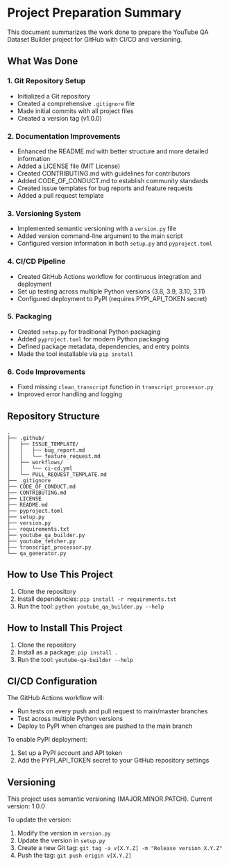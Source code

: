 # Project Preparation Summary

This document summarizes the work done to prepare the YouTube QA Dataset Builder project for GitHub with CI/CD and versioning.

## What Was Done

### 1. Git Repository Setup
- Initialized a Git repository
- Created a comprehensive `.gitignore` file
- Made initial commits with all project files
- Created a version tag (v1.0.0)

### 2. Documentation Improvements
- Enhanced the README.md with better structure and more detailed information
- Added a LICENSE file (MIT License)
- Created CONTRIBUTING.md with guidelines for contributors
- Added CODE_OF_CONDUCT.md to establish community standards
- Created issue templates for bug reports and feature requests
- Added a pull request template

### 3. Versioning System
- Implemented semantic versioning with a `version.py` file
- Added version command-line argument to the main script
- Configured version information in both `setup.py` and `pyproject.toml`

### 4. CI/CD Pipeline
- Created GitHub Actions workflow for continuous integration and deployment
- Set up testing across multiple Python versions (3.8, 3.9, 3.10, 3.11)
- Configured deployment to PyPI (requires PYPI_API_TOKEN secret)

### 5. Packaging
- Created `setup.py` for traditional Python packaging
- Added `pyproject.toml` for modern Python packaging
- Defined package metadata, dependencies, and entry points
- Made the tool installable via `pip install`

### 6. Code Improvements
- Fixed missing `clean_transcript` function in `transcript_processor.py`
- Improved error handling and logging

## Repository Structure

```
.
├── .github/
│   ├── ISSUE_TEMPLATE/
│   │   ├── bug_report.md
│   │   └── feature_request.md
│   ├── workflows/
│   │   └── ci-cd.yml
│   └── PULL_REQUEST_TEMPLATE.md
├── .gitignore
├── CODE_OF_CONDUCT.md
├── CONTRIBUTING.md
├── LICENSE
├── README.md
├── pyproject.toml
├── setup.py
├── version.py
├── requirements.txt
├── youtube_qa_builder.py
├── youtube_fetcher.py
├── transcript_processor.py
└── qa_generator.py
```

## How to Use This Project

1. Clone the repository
2. Install dependencies: `pip install -r requirements.txt`
3. Run the tool: `python youtube_qa_builder.py --help`

## How to Install This Project

1. Clone the repository
2. Install as a package: `pip install .`
3. Run the tool: `youtube-qa-builder --help`

## CI/CD Configuration

The GitHub Actions workflow will:
- Run tests on every push and pull request to main/master branches
- Test across multiple Python versions
- Deploy to PyPI when changes are pushed to the main branch

To enable PyPI deployment:
1. Set up a PyPI account and API token
2. Add the PYPI_API_TOKEN secret to your GitHub repository settings

## Versioning

This project uses semantic versioning (MAJOR.MINOR.PATCH).
Current version: 1.0.0

To update the version:
1. Modify the version in `version.py`
2. Update the version in `setup.py`
3. Create a new Git tag: `git tag -a v[X.Y.Z] -m "Release version X.Y.Z"`
4. Push the tag: `git push origin v[X.Y.Z]`
